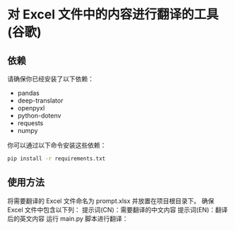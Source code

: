 # 对 Excel 文件中的内容进行翻译的工具(谷歌)

## 依赖

请确保你已经安装了以下依赖：

- pandas
- deep-translator
- openpyxl
- python-dotenv
- requests
- numpy

你可以通过以下命令安装这些依赖：

```sh
pip install -r requirements.txt
```

## 使用方法

将需要翻译的 Excel 文件命名为 prompt.xlsx 并放置在项目根目录下。
确保 Excel 文件中包含以下列：
提示词(CN)：需要翻译的中文内容
提示词(EN)：翻译后的英文内容
运行 main.py 脚本进行翻译：
